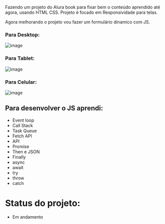 Fazendo um projeto do Alura book para fixar bem o conteúdo aprendido até agora, usando HTML CSS.
Projeto é focado em Responsividade para telas. 

Agora melhorando o projeto vou fazer um formulário dinamico com JS.

### Para Desktop:

![image](https://github.com/Guihermee/alura-book/assets/125518739/0dbae723-8deb-453c-810f-e697ef01b526)

### Para Tablet:

![image](https://github.com/Guihermee/alura-book/assets/125518739/cf30c23e-0f35-44a3-b5be-3299df2f87b5)


### Para Celular:

![image](https://github.com/Guihermee/alura-book/assets/125518739/36da9c32-1c0f-48a1-9592-6df308275570)


## Para desenvolver o JS aprendi:

- Event loop
- Call Stack
- Task Queue
- Fetch API
- API
- Promise
- Then e JSON
- Finally
- async
- await
- try
- throw
- catch


# Status do projeto: 
* Em andamento
